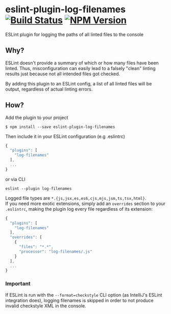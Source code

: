 # eslint-plugin-log-filenames [![Build Status](https://travis-ci.com/justlep/eslint-plugin-log-filenames.svg?branch=master)](https://app.travis-ci.com/github/justlep/eslint-plugin-log-filenames) [![NPM Version][npm-image]][npm-url]
ESLint plugin for logging the paths of all linted files to the console

## Why?
ESLint doesn't provide a summary of which or how many files have been linted. 
Thus, misconfiguration can easily lead to a falsely "clean" linting results just because not all intended files got checked.

By adding this plugin to an ESLint config, a list of all linted files will be output, regardless of actual linting errors.

## How?
Add the plugin to your project
```shell
$ npm install --save eslint-plugin-log-filenames
```

Then include it in your ESLint configuration (e.g .eslintrc)
```javascript
{
  "plugins": [
    "log-filenames"
  ],
  ...
}
```
or via CLI 
```shell
eslint --plugin log-filenames
```

Logged file types are `*.{js,jsx,es,es6,cjs,mjs,jsm,ts,tsx,html}`.  
If you need more exotic extensions, simply add an `overrides` section to your `.eslintrc`, 
making the plugin log every file regardless of its extension:

```javascript
{
  "plugins": [
    "log-filenames"
  ],
  "overrides": [
    {
      "files": "*.*",
      "processor": "log-filenames/.js"
    }
  ],
  ...
}
```


### Important
If ESLint is run with the `--format=checkstyle` CLI option (as IntelliJ's ESLint integration does), logging filenames is skipped in order to not produce invalid checkstyle XML in the console.


[npm-image]: https://img.shields.io/npm/v/eslint-plugin-log-filenames.svg
[npm-url]: https://npmjs.org/package/eslint-plugin-log-filenames
